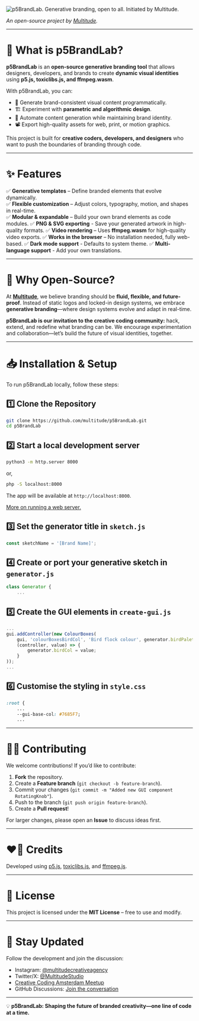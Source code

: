 ![p5BrandLab. Generative branding, open to all. Initiated by Multitude.](https://github.com/aidanwyber/p5Generator/blob/main/header.svg?raw=true)

*An open-source project by [Multitude](https://multitude.nl/).*

---

# 🚀 What is p5BrandLab?
**p5BrandLab** is an **open-source generative branding tool** that allows designers, developers, and brands to create **dynamic visual identities** using **p5.js, toxiclibs.js, and ffmpeg.wasm**. 

With p5BrandLab, you can:
- 🎨 Generate brand-consistent visual content programmatically.
- 🏗️ Experiment with **parametric and algorithmic design**.
- 🔄 Automate content generation while maintaining brand identity.
- 📽️ Export high-quality assets for web, print, or motion graphics.

This project is built for **creative coders, developers, and designers** who want to push the boundaries of branding through code.

---

# ✨ Features
✅ **Generative templates** – Define branded elements that evolve dynamically.  
✅ **Flexible customization** – Adjust colors, typography, motion, and shapes in real-time.  
✅ **Modular & expandable** – Build your own brand elements as code modules.
✅ **PNG & SVG exporting** - Save your generated artwork in high-quality formats.
✅ **Video rendering** – Uses **ffmpeg.wasm** for high-quality video exports.
✅ **Works in the browser** – No installation needed, fully web-based.
✅ **Dark mode support** - Defaults to system theme.
✅ **Multi-language support** - Add your own translations.

---

# 📖 Why Open-Source?
At **[Multitude](https://multitude.nl/)**, we believe branding should be **fluid, flexible, and future-proof**. Instead of static logos and locked-in design systems, we embrace **generative branding**—where design systems evolve and adapt in real-time.

**p5BrandLab is our invitation to the creative coding community:** hack, extend, and redefine what branding can be. We encourage experimentation and collaboration—let’s build the future of visual identities, together.

---

# 📥 Installation & Setup
To run p5BrandLab locally, follow these steps:

## 1️⃣ Clone the Repository
```sh
git clone https://github.com/multitude/p5BrandLab.git
cd p5BrandLab
```

## 2️⃣ Start a local development server
```sh
python3 -m http.server 8000
```
or,
```sh
php -S localhost:8000
```
The app will be available at `http://localhost:8000`.

[More on running a web server.](https://gist.github.com/jgravois/5e73b56fa7756fd00b89)

## 3️⃣ Set the generator title in `sketch.js`
```js
const sketchName = '[Brand Name]';
```
## 4️⃣ Create or port your generative sketch in `generator.js`
```js
class Generator {
	...
```
## 5️⃣ Create the GUI elements in `create-gui.js`
```js
...
gui.addController(new ColourBoxes(
	gui, 'colourBoxesBirdCol', 'Bird flock colour', generator.birdPalette, 0,
	(controller, value) => {
		generator.birdCol = value;
	}
));
...

```
## 6️⃣ Customise the styling in `style.css`
```css
:root {
	...
	--gui-base-col: #7685F7;
	...
```

---

# 👨‍💻 Contributing
We welcome contributions! If you’d like to contribute:
1. **Fork** the repository.
2. Create a **Feature branch** (`git checkout -b feature-branch`).
3. Commit your changes (`git commit -m "Added new GUI component RotatingKnob"`).
4. Push to the branch (`git push origin feature-branch`).
5. Create a **Pull request**!

For larger changes, please open an **Issue** to discuss ideas first.

---

# ❤️‍🔥 Credits
Developed using [p5.js](https://p5js.org/), [toxiclibs.js](https://github.com/hapticdata/toxiclibsjs), and [ffmpeg.js](https://github.com/ffmpegwasm/ffmpeg.wasm).

---

# 📄 License
This project is licensed under the **MIT License** – free to use and modify.

---

# 📢 Stay Updated
Follow the development and join the discussion:
- Instagram: [@multitudecreativeagency](https://www.instagram.com/multitudecreativeagency/)
- Twitter/X: [@MultitudeStudio](https://twitter.com/MultitudeStudio)
- [Creative Coding Amsterdam Meetup](https://www.meetup.com/nl-NL/creative-coding-amsterdam/)
- GitHub Discussions: [Join the conversation](https://github.com/multitude/p5BrandLab/discussions)

---

💡 **p5BrandLab: Shaping the future of branded creativity—one line of code at a time.**